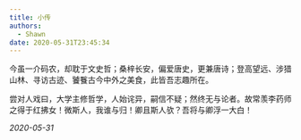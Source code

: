 ```yaml
---
title: 小传
authors:
  - Shawn
date: 2020-05-31T23:45:34
---
```


今虽一介码农，却耽于文史哲；桑梓长安，偏爱唐史，更兼唐诗；登高望远、涉猎山林、寻访古迹、饕餮古今中外之美食，此皆吾志趣所在。

<!-- more -->

尝对人戏曰，大学主修哲学，人始诧异，嗣信不疑；然终无与论者。故常羡李药师之得于红拂女！微斯人，我谁与归！卿且斯人欤？吾将与卿浮一大白！

*2020-05-31*
